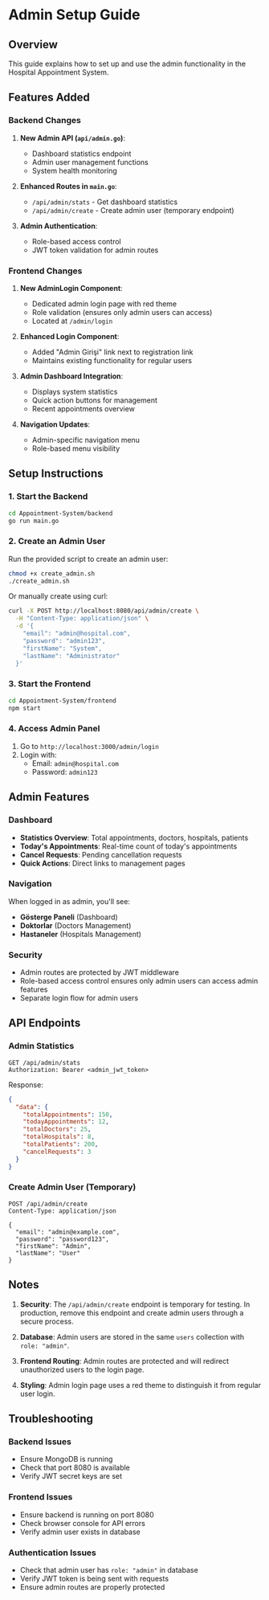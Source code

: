 # Admin Setup Guide

## Overview
This guide explains how to set up and use the admin functionality in the Hospital Appointment System.

## Features Added

### Backend Changes
1. **New Admin API (`api/admin.go`)**:
   - Dashboard statistics endpoint
   - Admin user management functions
   - System health monitoring

2. **Enhanced Routes in `main.go`**:
   - `/api/admin/stats` - Get dashboard statistics
   - `/api/admin/create` - Create admin user (temporary endpoint)

3. **Admin Authentication**:
   - Role-based access control
   - JWT token validation for admin routes

### Frontend Changes
1. **New AdminLogin Component**:
   - Dedicated admin login page with red theme
   - Role validation (ensures only admin users can access)
   - Located at `/admin/login`

2. **Enhanced Login Component**:
   - Added "Admin Girişi" link next to registration link
   - Maintains existing functionality for regular users

3. **Admin Dashboard Integration**:
   - Displays system statistics
   - Quick action buttons for management
   - Recent appointments overview

4. **Navigation Updates**:
   - Admin-specific navigation menu
   - Role-based menu visibility

## Setup Instructions

### 1. Start the Backend
```bash
cd Appointment-System/backend
go run main.go
```

### 2. Create an Admin User
Run the provided script to create an admin user:
```bash
chmod +x create_admin.sh
./create_admin.sh
```

Or manually create using curl:
```bash
curl -X POST http://localhost:8080/api/admin/create \
  -H "Content-Type: application/json" \
  -d '{
    "email": "admin@hospital.com",
    "password": "admin123",
    "firstName": "System",
    "lastName": "Administrator"
  }'
```

### 3. Start the Frontend
```bash
cd Appointment-System/frontend
npm start
```

### 4. Access Admin Panel
1. Go to `http://localhost:3000/admin/login`
2. Login with:
   - Email: `admin@hospital.com`
   - Password: `admin123`

## Admin Features

### Dashboard
- **Statistics Overview**: Total appointments, doctors, hospitals, patients
- **Today's Appointments**: Real-time count of today's appointments
- **Cancel Requests**: Pending cancellation requests
- **Quick Actions**: Direct links to management pages

### Navigation
When logged in as admin, you'll see:
- **Gösterge Paneli** (Dashboard)
- **Doktorlar** (Doctors Management)
- **Hastaneler** (Hospitals Management)

### Security
- Admin routes are protected by JWT middleware
- Role-based access control ensures only admin users can access admin features
- Separate login flow for admin users

## API Endpoints

### Admin Statistics
```
GET /api/admin/stats
Authorization: Bearer <admin_jwt_token>
```

Response:
```json
{
  "data": {
    "totalAppointments": 150,
    "todayAppointments": 12,
    "totalDoctors": 25,
    "totalHospitals": 8,
    "totalPatients": 200,
    "cancelRequests": 3
  }
}
```

### Create Admin User (Temporary)
```
POST /api/admin/create
Content-Type: application/json

{
  "email": "admin@example.com",
  "password": "password123",
  "firstName": "Admin",
  "lastName": "User"
}
```

## Notes

1. **Security**: The `/api/admin/create` endpoint is temporary for testing. In production, remove this endpoint and create admin users through a secure process.

2. **Database**: Admin users are stored in the same `users` collection with `role: "admin"`.

3. **Frontend Routing**: Admin routes are protected and will redirect unauthorized users to the login page.

4. **Styling**: Admin login page uses a red theme to distinguish it from regular user login.

## Troubleshooting

### Backend Issues
- Ensure MongoDB is running
- Check that port 8080 is available
- Verify JWT secret keys are set

### Frontend Issues
- Ensure backend is running on port 8080
- Check browser console for API errors
- Verify admin user exists in database

### Authentication Issues
- Check that admin user has `role: "admin"` in database
- Verify JWT token is being sent with requests
- Ensure admin routes are properly protected 